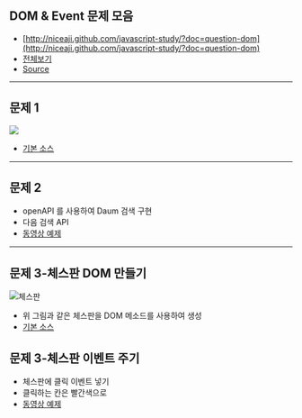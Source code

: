 ##  DOM & Event 문제 모음

* [http://niceaji.github.com/javascript-study/?doc=question-dom](http://niceaji.github.com/javascript-study/?doc=question-dom)
* [전체보기](https://github.com/niceaji/javascript-study/blob/gh-pages/doc/question-dom.md)
* [Source](https://github.com/niceaji/javascript-study)


***

## 문제 1

![](https://skitch-img.s3.amazonaws.com/20120516-dpbkbi2yk299x78c8jq897dmfq.png)

* [기본 소스](http://jsfiddle.net/8bpkQ/)

*** 

## 문제 2

* openAPI 를 사용하여 Daum 검색 구현 
* 다음 검색 API
* [동영상 예제](http://www.youtube.com/watch?v=LQ9xq6yr5gQ&feature=youtu.be)

*** 

## 문제 3-체스판 DOM 만들기

![체스판](http://i.imgur.com/JGcemvx.png)

* 위 그림과 같은 체스판을 DOM 메소드를 사용하여 생성
* [기본 소스](http://jsbin.com/oyihig/1/edit)


## 문제 3-체스판 이벤트 주기 

* 체스판에 클릭 이벤트 넣기
* 클릭하는 칸은 빨간색으로
* [동영상 예제](http://www.youtube.com/watch?v=nJF6lrokVJQ)

